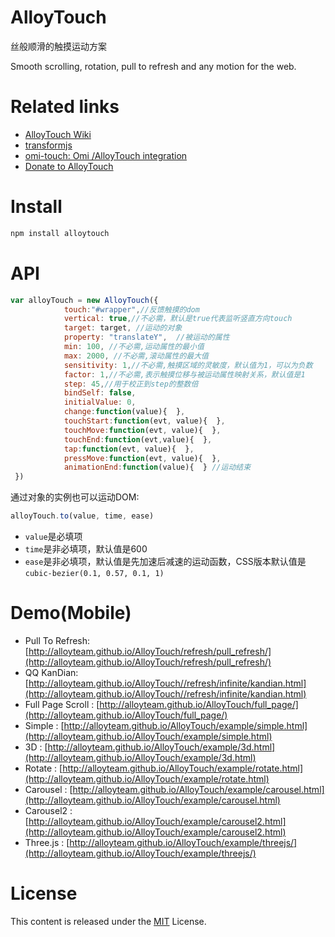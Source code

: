 ﻿# AlloyTouch

丝般顺滑的触摸运动方案

Smooth scrolling, rotation, pull to refresh and any motion for the web.

# Related links

* [AlloyTouch Wiki](https://github.com/AlloyTeam/AlloyTouch/wiki)
* [transformjs](http://alloyteam.github.io/AlloyTouch/transformjs/)
* [omi-touch: Omi /AlloyTouch integration](https://github.com/AlloyTeam/omi/tree/master/plugins/omi-touch)
* [Donate to AlloyTouch](http://alloyteam.github.io/donate.html)

# Install
```js
npm install alloytouch
```

# API
```js
var alloyTouch = new AlloyTouch({
            touch:"#wrapper",//反馈触摸的dom
            vertical: true,//不必需，默认是true代表监听竖直方向touch
            target: target, //运动的对象
            property: "translateY",  //被运动的属性
            min: 100, //不必需,运动属性的最小值
            max: 2000, //不必需,滚动属性的最大值
            sensitivity: 1,//不必需,触摸区域的灵敏度，默认值为1，可以为负数
            factor: 1,//不必需,表示触摸位移与被运动属性映射关系，默认值是1
            step: 45,//用于校正到step的整数倍
            bindSelf: false,
            initialValue: 0,
            change:function(value){  }, 
            touchStart:function(evt, value){  },
            touchMove:function(evt, value){  },
            touchEnd:function(evt,value){  },
            tap:function(evt, value){  },
            pressMove:function(evt, value){  },
            animationEnd:function(value){  } //运动结束
 })
```

通过对象的实例也可以运动DOM:

``` js
alloyTouch.to(value, time, ease)
```

* `value`是必填项
* `time`是非必填项，默认值是600
* `ease`是非必填项，默认值是先加速后减速的运动函数，CSS版本默认值是`cubic-bezier(0.1, 0.57, 0.1, 1)`

# Demo(Mobile)

- Pull To Refresh: [http://alloyteam.github.io/AlloyTouch/refresh/pull_refresh/](http://alloyteam.github.io/AlloyTouch/refresh/pull_refresh/)
- QQ KanDian: [http://alloyteam.github.io/AlloyTouch//refresh/infinite/kandian.html](http://alloyteam.github.io/AlloyTouch//refresh/infinite/kandian.html)
- Full Page Scroll : [http://alloyteam.github.io/AlloyTouch/full_page/](http://alloyteam.github.io/AlloyTouch/full_page/)
- Simple : [http://alloyteam.github.io/AlloyTouch/example/simple.html](http://alloyteam.github.io/AlloyTouch/example/simple.html)
- 3D : [http://alloyteam.github.io/AlloyTouch/example/3d.html](http://alloyteam.github.io/AlloyTouch/example/3d.html)
- Rotate : [http://alloyteam.github.io/AlloyTouch/example/rotate.html](http://alloyteam.github.io/AlloyTouch/example/rotate.html)
- Carousel : [http://alloyteam.github.io/AlloyTouch/example/carousel.html](http://alloyteam.github.io/AlloyTouch/example/carousel.html)
- Carousel2 : [http://alloyteam.github.io/AlloyTouch/example/carousel2.html](http://alloyteam.github.io/AlloyTouch/example/carousel2.html)
- Three.js : [http://alloyteam.github.io/AlloyTouch/example/threejs/](http://alloyteam.github.io/AlloyTouch/example/threejs/)

# License
This content is released under the [MIT](http://opensource.org/licenses/MIT) License.
